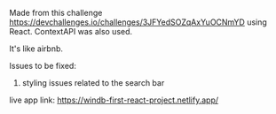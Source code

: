 Made from this challenge https://devchallenges.io/challenges/3JFYedSOZqAxYuOCNmYD using React. ContextAPI was also used.

It's like airbnb.

Issues to be fixed:

1. styling issues related to the search bar

live app link: https://windb-first-react-project.netlify.app/
